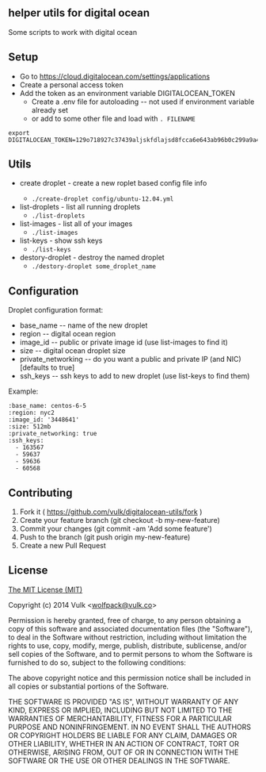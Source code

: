 ## helper utils for digital ocean

Some scripts to work with digital ocean

## Setup

 * Go to https://cloud.digitalocean.com/settings/applications
 * Create a personal access token
 * Add the token as an environment variable DIGITALOCEAN_TOKEN
   - Create a .env file for autoloading -- not used if environment variable already set
   - or add to some other file and load with ```. FILENAME```
  ```
  export DIGITALOCEAN_TOKEN=129o718927c37439aljskfdlajsd8fcca6e643ab96b0c299a9a4450ea30c4894
  ```

## Utils


 * create droplet <droplet-config> - create a new roplet based config file info
   - ```./create-droplet config/ubuntu-12.04.yml```
 * list-droplets - list all running droplets
   - ```./list-droplets```
 * list-images - list all of your images
   - ```./list-images```
 * list-keys - show ssh keys
   - ```./list-keys```
 * destory-droplet - destroy the named droplet
   - ```./destory-droplet some_droplet_name```

## Configuration

Droplet configuration format:
 * base_name -- name of the new droplet
 * region -- digital ocean region
 * image_id -- public or private image id (use list-images to find it)
 * size -- digital ocean droplet size
 * private_networking -- do you want a public and private IP (and NIC) [defaults to true]
 * ssh_keys -- ssh keys to add to new droplet (use list-keys to find them)

Example:
```
:base_name: centos-6-5
:region: nyc2
:image_id: '3448641'
:size: 512mb
:private_networking: true
:ssh_keys:
  - 163567
  - 59637
  - 59636
  - 60568
```

## Contributing

 1. Fork it ( https://github.com/vulk/digitalocean-utils/fork )
 1. Create your feature branch (git checkout -b my-new-feature)
 1. Commit your changes (git commit -am 'Add some feature')
 1. Push to the branch (git push origin my-new-feature)
 1. Create a new Pull Request

## License

[The MIT License (MIT)](http://vulk.mit-license.org)

Copyright (c) 2014 Vulk <[wolfpack@vulk.co](mailto:wolfpack@vulk.co)>

Permission is hereby granted, free of charge, to any person obtaining a copy of this software and associated documentation files (the "Software"), to deal in the Software without restriction, including without limitation the rights to use, copy, modify, merge, publish, distribute, sublicense, and/or sell copies of the Software, and to permit persons to whom the Software is furnished to do so, subject to the following conditions:

The above copyright notice and this permission notice shall be included in all copies or substantial portions of the Software.

THE SOFTWARE IS PROVIDED "AS IS", WITHOUT WARRANTY OF ANY KIND, EXPRESS OR IMPLIED, INCLUDING BUT NOT LIMITED TO THE WARRANTIES OF MERCHANTABILITY, FITNESS FOR A PARTICULAR PURPOSE AND NONINFRINGEMENT. IN NO EVENT SHALL THE AUTHORS OR COPYRIGHT HOLDERS BE LIABLE FOR ANY CLAIM, DAMAGES OR OTHER LIABILITY, WHETHER IN AN ACTION OF CONTRACT, TORT OR OTHERWISE, ARISING FROM, OUT OF OR IN CONNECTION WITH THE SOFTWARE OR THE USE OR OTHER DEALINGS IN THE SOFTWARE.


